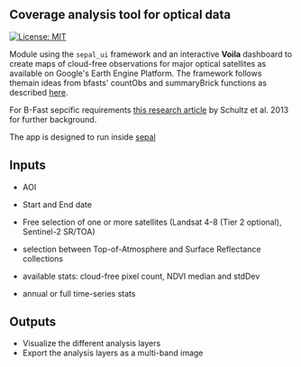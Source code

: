 ## Coverage analysis tool for optical data
[![License: MIT](https://img.shields.io/badge/License-MIT-yellow.svg)](LICENSE)


Module using the `sepal_ui` framework and an interactive **Voila** dashboard to create maps of cloud-free observations for major optical satellites as available on Google's Earth Engine Platform.
The framework follows themain ideas from bfasts' countObs and summaryBrick functions as described [here](http://www.loicdutrieux.net/bfastSpatial/#Data_Inventory). 

For B-Fast sepcific requirements [this research article](https://www.researchgate.net/publication/283695325_Error_Sources_in_Deforestation_Detection_Using_BFAST_Monitor_on_Landsat_Time_Series_Across_Three_Tropical_Sites) by Schultz et al. 2013 for further background. 

The app is designed to run inside [sepal](https://sepal.io) 

## Inputs

- AOI

- Start and End date

- Free selection of one or more satellites (Landsat 4-8 (Tier 2 optional), Sentinel-2 SR/TOA)

- selection between Top-of-Atmosphere and Surface Reflectance collections

- available stats: cloud-free pixel count, NDVI median and stdDev

- annual or full time-series stats

## Outputs

- Visualize the different analysis layers
- Export the analysis layers as a multi-band image


